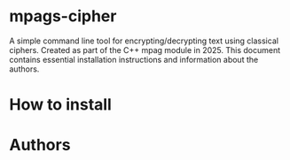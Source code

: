 # mpags-cipher
A simple command line tool for encrypting/decrypting text using classical ciphers. Created as part of the C++ mpag module in 2025. This document contains essential installation instructions and information about the authors.
# How to install

# Authors
